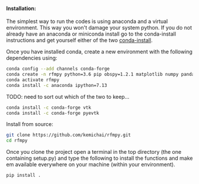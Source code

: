 #### Installation:
The simplest way to run the codes is using anaconda and a virtual environment.
This way you won't damage your system python.
If you do not already have an anaconda or miniconda install go to the
conda-install instructions and get yourself either of the two [conda-install](https://docs.conda.io/en/latest/miniconda.html).

Once you have installed conda, create a new environment with the following dependencies using:
```bash
conda config --add channels conda-forge
conda create -n rfmpy python=3.6 pip obspy=1.2.1 matplotlib numpy pandas basemap cartopy shapely fortran-compiler
conda activate rfmpy
conda install -c anaconda ipython=7.13

```

TODO: need to sort out which of the two to keep...
```bash
conda install -c conda-forge vtk
conda install -c conda-forge pyevtk
```

Install from source:
```bash
git clone https://github.com/kemichai/rfmpy.git
cd rfmpy
```
Once you clone the project open a terminal in the
top directory (the one containing setup.py) and type the 
following to install the functions and make em
 available everywhere on your machine (within your environment).
```bash
pip install .
```
